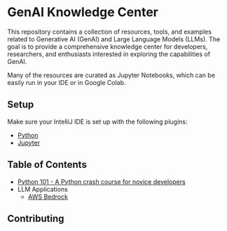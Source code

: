 # GenAI Knowledge Center

This repository contains a collection of resources, tools, and examples related to Generative AI (GenAI) and Large Language Models (LLMs). 
The goal is to provide a comprehensive knowledge center for developers, researchers, and enthusiasts interested in exploring the capabilities of GenAI. </br>

Many of the resources are curated as Jupyter Notebooks, which can be easily run in your IDE or in Google Colab.

## Setup

Make sure your IntelliJ IDE is set up with the following plugins:
- [Python](https://www.jetbrains.com/help/idea/getting-started-with-python.html)
- [Jupyter](https://www.jetbrains.com/help/idea/jupyter-support.html)

## Table of Contents

- [Python 101 - A Python crash course for novice developers](python\python-101.ipynb)
- LLM Applications
  - [AWS Bedrock](llm/bedrock-model-usage.ipynb)


## Contributing